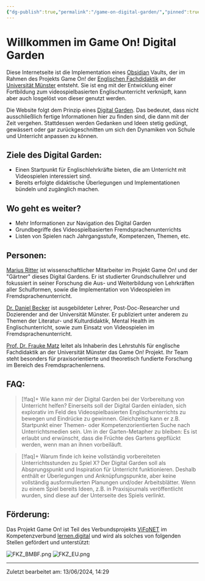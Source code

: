 ```yaml
---
{"dg-publish":true,"permalink":"/game-on-digital-garden/","pinned":true,"tags":["gardenEntry"],"noteIcon":""}
---
```


# Willkommen im Game On! Digital Garden

Diese Internetseite ist die Implementation eines [Obsidian](https://obsidian.md/) Vaults, der im Rahmen des Projekts Game On! der [Englischen Fachdidaktik](https://www.uni-muenster.de/Anglistik/Research/Tefl/) an der [Universität Münster](https://www.uni-muenster.de/) entsteht. Sie ist eng mit der Entwicklung einer Fortbildung zum videospielbasierten Englischunterricht verknüpft, kann aber auch losgelöst von dieser genutzt werden.

Die Website folgt dem Prinzip eines [Digital Garden](https://nesslabs.com/digital-garden-set-up). Das bedeutet, dass nicht ausschließlich fertige Informationen hier zu finden sind, die dann mit der Zeit vergehen. Stattdessen werden Gedanken und Ideen stetig gedüngt, gewässert oder gar zurückgeschnitten um sich den Dynamiken von Schule und Unterricht anpassen zu können. 
## Ziele des Digital Garden:

- Einen Startpunkt für Englischlehrkräfte bieten, die am Unterricht mit Videospielen interessiert sind.
- Bereits erfolgte didaktische Überlegungen und Implementationen bündeln und zugänglich machen.
## Wo geht es weiter?

- Mehr Informationen zur Navigation des Digital Garden
- Grundbegriffe des Videospielbasierten Fremdsprachenunterrichts
- Listen von Spielen nach Jahrgangsstufe, Kompetenzen, Themen, etc.

## Personen:

[Marius Ritter](https://www.uni-muenster.de/Anglistik/Research/Tefl/team/marius_ritter.html) ist wissenschaftlicher Mitarbeiter im Projekt Game On! und der "Gärtner" dieses Digital Gardens. Er ist studierter Grundschullehrer und fokussiert in seiner Forschung die Aus- und Weiterbildung von Lehrkräften aller Schulformen, sowie die Implementation von Videospielen im Fremdsprachenunterricht.

[Dr. Daniel Becker](https://www.uni-muenster.de/Anglistik/Research/Tefl/team/daniel_becker.html) ist ausgebildeter Lehrer, Post-Doc-Researcher und Dozierender and der Universität Münster. Er publiziert unter anderem zu Themen der Literatur- und Kulturdidaktik, Mental Health im Englischunterricht, sowie zum Einsatz von Videospielen im Fremdsprachenunterricht. 

[Prof. Dr. Frauke Matz](https://www.uni-muenster.de/Anglistik/Research/Tefl/team/Prof._Dr._Frauke_Matz) leitet als Inhaberin des Lehrstuhls für englische Fachdidaktik an der Universität Münster das Game On! Projekt. Ihr Team steht besonders für praxisorientierte und theoretisch fundierte Forschung im Bereich des Fremdsprachenlernens.

## FAQ:

>[!faq]+ Wie kann mir der Digital Garden bei der Vorbereitung von Unterricht helfen?
>Einerseits soll der Digital Garden einladen, sich explorativ im Feld des Videospielbasierten Englischunterrichts zu bewegen und Eindrücke zu gewinnen. Gleichzeitig kann er z.B. Startpunkt einer Themen- oder Kompetenzorientierten Suche nach Unterrichtsmedien sein. Um in der Garten-Metapher zu bleiben: Es ist erlaubt und erwünscht, dass die Früchte des Gartens gepflückt werden, wenn man an ihnen vorbeiläuft.

>[!faq]+ Warum finde ich keine vollständig vorbereiteten Unterrichtsstunden zu Spiel X?
>Der Digital Garden soll als Absprungspunkt und Inspiration für Unterricht funktionieren. Deshalb enthält er Überlegungen und Anknüpfungspunkte, aber keine vollständig ausformulierten Planungen und/oder Arbeitsblätter. Wenn zu einem Spiel bereits Ideen, z.B. in Praxisjournals veröffentlicht wurden, sind diese auf der Unterseite des Spiels verlinkt.

## Förderung:

Das Projekt Game On! ist Teil des Verbundsprojekts [ViFoNET](https://vifonet.de/) im Kompetenzverbund [lernen.digital](https://lernen.digital/) und wird als solches von folgenden Stellen gefördert und unterstützt:

![FKZ_BMBF.png](/img/user/-_Media/FKZ_BMBF.png)
![FKZ_EU.png](/img/user/-_Media/FKZ_EU.png)

---
Zuletzt bearbeitet am: 13/06/2024, 14:29

